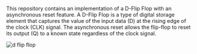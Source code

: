 This repository contains an implementation of a D-Flip Flop with an asynchronous reset feature. A D-Flip Flop is a type of digital storage element that captures the value of the input data (D) at the rising edge of the clock (CLK) signal. The asynchronous reset allows the flip-flop to reset its output (Q) to a known state regardless of the clock signal.

![d flip flop](https://github.com/user-attachments/assets/2271db07-82ca-46d2-8dfd-d6e7618efe65)
